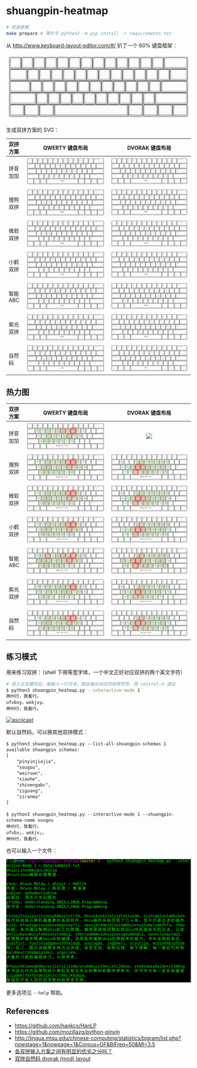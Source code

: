 # shuangpin-heatmap

```bash
# 安装依赖
make prepare # 等价于 python3 -m pip install -r requirements.txt
```

从 http://www.keyboard-layout-editor.com/#/ 扒了一个 60% 键盘框架：

![](svgs/keyboard-layout.svg)

生成双拼方案的 SVG：

| 双拼方案 | QWERTY 键盘布局 | DVORAK 键盘布局 |
| :-- | :--: | :--: |
| 拼音加加 | ![](svgs/qwerty/pinyinjiajia.svg) | ![](svgs/dvorak/pinyinjiajia.svg) |
| 搜狗双拼 | ![](svgs/qwerty/sougou.svg) | ![](svgs/dvorak/sougou.svg) |
| 微软双拼 | ![](svgs/qwerty/weiruan.svg) | ![](svgs/dvorak/weiruan.svg) |
| 小鹤双拼 | ![](svgs/qwerty/xiaohe.svg) | ![](svgs/dvorak/xiaohe.svg) |
| 智能ABC | ![](svgs/qwerty/zhinengabc.svg) | ![](svgs/dvorak/zhinengabc.svg) |
| 紫光双拼 | ![](svgs/qwerty/ziguang.svg) | ![](svgs/dvorak/ziguang.svg) |
| 自然码 | ![](svgs/qwerty/ziranma.svg) | ![](svgs/dvorak/ziranma.svg) |

## 热力图

| 双拼方案 | QWERTY 键盘布局 | DVORAK 键盘布局 |
| :-- | :--: | :--: |
| 拼音加加 | ![](heatmaps/pinyinjiajia_qwerty.svg) | ![](svgs/pinyinjiajia_dvorak.svg) |
| 搜狗双拼 | ![](heatmaps/sougou_qwerty.svg) | ![](heatmaps/sougou_dvorak.svg) |
| 微软双拼 | ![](heatmaps/weiruan_qwerty.svg) | ![](heatmaps/weiruan_dvorak.svg) |
| 小鹤双拼 | ![](heatmaps/xiaohe_qwerty.svg) | ![](heatmaps/xiaohe_dvorak.svg) |
| 智能ABC | ![](heatmaps/zhinengabc_qwerty.svg) | ![](heatmaps/zhinengabc_dvorak.svg) |
| 紫光双拼 | ![](heatmaps/ziguang_qwerty.svg) | ![](heatmaps/ziguang_dvorak.svg) |
| 自然码 | ![](heatmaps/ziranma_qwerty.svg) | ![](heatmaps/ziranma_dvorak.svg) |

## 练习模式

用来练习双拼：（shell 下用等宽字体，一个中文正好对应双拼的两个英文字符）

```bash
# 进入交互模式后，每输入一行文本，就会输出对应的双拼字符，用 control-d 退出
$ python3 shuangpin_heatmap.py --interactive-mode 1
神州行，我看行。
ufvbxy，wokjxy。
神州行，我看行。
```

[![asciicast](https://asciinema.org/a/293837.svg)](https://asciinema.org/a/293837)

默认自然码，可以换其他双拼模式：

```
$ python3 shuangpin_heatmap.py --list-all-shuangpin-schemas 1
available shuangpin schemas:
[
    "pinyinjiajia",
    "sougou",
    "weiruan",
    "xiaohe",
    "zhinengabc",
    "ziguang",
    "ziranma"
]

$ python3 shuangpin_heatmap.py --interactive-mode 1 --shuangpin-schema-name sougou
神州行，我看行。
ufvbx;，wokjx;。
神州行，我看行。
```

也可以输入一个文件：

![](tutorial.png)

更多选项见 `--help` 帮助。

## References

-   https://github.com/hankcs/HanLP
-   https://github.com/mozillazg/python-pinyin
-   http://lingua.mtsu.edu/chinese-computing/statistics/bigram/list.php?nowstage=1&nowpage=1&Corpus=GF&BiFreq=50&MI=3.5
-   [各双拼输入方案之间有明显的优劣之分吗？](https://www.zhihu.com/question/20191383)
-   [双拼自然码 dvorak (mod) layout](http://www.keyboard-layout-editor.com/##@_name=dvorak%20mod&pcb:false%3B&@=~%0A%60&=!%0A1&=%2F@%0A2&=%23%0A3&=$%0A4&=%25%0A5&=%5E%0A6&=%2F&%0A7&=*%0A8&=(%0A9&=)%0A0&=%2F_%0A-&=+%0A%2F=&_w:2%3B&=Backspace%3B&@_w:1.5%3B&=Tab&=%2F:%0A%2F%3B&=%3C%0A,&=%3E%0A.&=K%0A%0Ak%0A%0A%0A%0A%0Aao&=Y%0A%0Ay%0Auai%0A%0A%0A%0Aing&=F%0A%0Af%0A%0A%0A%0A%0Aen&=G%0A%0Ag%0A%0A%0A%0A%0Aeng&=C%0A%0Ac%0A%0A%0A%0A%0Aiao&=L%0A%0Al%0A%0A%0A%0A%0Aai&=Z%0A%0Az%0A%0A%0A%0A%0Aei&=%7B%0A%5B&=%7D%0A%5D&_w:1.5%3B&=%7C%0A%5C%3B&@_w:1.75%3B&=Control&=A%0A%0A%0A%0A%0A%0A%0Aa&=O%0A%0A%0Aou%0A%0A%0A%0Ao&=E%0A%0A%0A%0A%0A%0A%0Ae&_n:true%3B&=I%0A%0Ach%0A%0A%0A%0A%0Ai&=U%0A%0Ash%0A%0A%0A%0A%0Au&=D%0A%0A%0Auang%0A%0A%0A%0Aiang&_n:true%3B&=R%0A%0Ar%0A%0A%0A%0A%0Auan&=T%0A%0At%0Ave%0A%0A%0A%0Aue&=S%0A%0A%0Aong%0A%0A%0A%0Aiong&=N%0A%0An%0A%0A%0A%0A%0Ain&=%22%0A'&_w:2.25%3B&=Enter%3B&@_w:2.25%3B&=Shift&=P%0A%0Ap%0A%0A%0A%0A%0Aun&=Q%0A%0Aq%0A%0A%0A%0A%0Aiu&=J%0A%0Aj%0A%0A%0A%0A%0Aan&=H%0A%0Ah%0A%0A%0A%0A%0Aang&=X%0A%0Ax%0A%0A%0A%0A%0Aie&=B%0A%0Ab%0A%0A%0A%0A%0Aou&=M%0A%0Am%0A%0A%0A%0A%0Aian&=W%0A%0Aw%0Aua%0A%0A%0A%0Aia&_w2:1.5%3B&=V%0A%0Azh%0Av%0A%0A%0A%0Aui&=%3F%0A%2F%2F&_w:2.75%3B&=Shift%3B&@_w:1.25%3B&=Ctrl&_w:1.25%3B&=Win&_w:1.25%3B&=Alt&_a:7&w:6.25%3B&=&_a:4&w:1.25%3B&=Alt&_w:1.25%3B&=Win&_w:1.25%3B&=Menu&_w:1.25%3B&=Ctrl)
